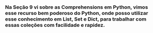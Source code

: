 ### Na Seção 9 vi sobre as Comprehensions em Python, vimos esse recurso bem poderoso do Python, onde posso utilizar esse conhecimento em List, Set e Dict, para trabalhar com essas coleções com facilidade e rapidez.